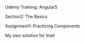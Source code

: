 Udemy Training: Angular5

Section2: The Basics

Assignment1: Practicing Components

My own solution for that!
